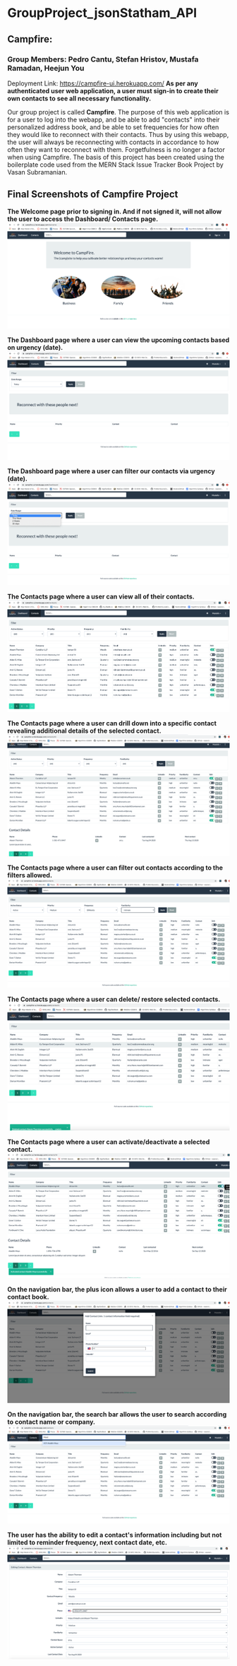 # GroupProject_jsonStatham_API

<h2>Campfire:</h2>
<h3> Group Members: Pedro Cantu, Stefan Hristov, Mustafa Ramadan, Heejun You </h3>

Deployment Link: https://campfire-ui.herokuapp.com/
**As per any authenticated user web application, a user must sign-in to create their own contacts to see all necessary functionality.**

Our group project is called <b>Campfire</b>. The purpose of this web application is for a user to log into the webapp, and be able to add "contacts" into their personalized address book, and be able to set frequencies for how often they would like to reconnect with their contacts. Thus by using this webapp, the user will always be reconnecting with contacts in accordance to how often they want to reconnect with them. Forgetfulness is no longer a factor when using Campfire. The basis of this project has been created using the boilerplate code used from the MERN Stack Issue Tracker Book Project by Vasan Subramanian.

## Final Screenshots of Campfire Project

<b>The Welcome page prior to signing in. And if not signed it, will not allow the user to access the Dashboard/ Contacts page.</b>
![](https://github.com/pedrocantu16/CampFire/blob/master/api/ReadmeImages/Welcome2.png)

<b>The Dashboard page where a user can view the upcoming contacts based on urgency (date).</b>
![](https://github.com/pedrocantu16/CampFire/blob/master/api/ReadmeImages/Dashboard2.png)

<b>The Dashboard page where a user can filter our contacts via urgency (date).</b>
![](https://github.com/pedrocantu16/CampFire/blob/master/api/ReadmeImages/DashboardFilter2.png)

<b>The Contacts page where a user can view all of their contacts.</b>
![](https://github.com/pedrocantu16/CampFire/blob/master/api/ReadmeImages/Contacts2.png)

<b>The Contacts page where a user can drill down into a specific contact revealing additional details of the selected contact.</b>
![](https://github.com/pedrocantu16/CampFire/blob/master/api/ReadmeImages/ContactsDetails2.png)

<b>The Contacts page where a user can filter out contacts according to the filters allowed.</b>
![](https://github.com/pedrocantu16/CampFire/blob/master/api/ReadmeImages/ContactsFilter2.png)

<b>The Contacts page where a user can delete/ restore selected contacts. </b>
![](https://github.com/pedrocantu16/CampFire/blob/master/api/ReadmeImages/Delete2.png)

<b>The Contacts page where a user can activate/deactivate a selected contact. </b>
![](https://github.com/pedrocantu16/CampFire/blob/master/api/ReadmeImages/Toggle2.png)

<b>On the navigation bar, the plus icon allows a user to add a contact to their contact book.</b>
![](https://github.com/pedrocantu16/CampFire/blob/master/api/ReadmeImages/Add2.png)

<b>On the navigation bar, the search bar allows the user to search according to contact name or company.</b>
![](https://github.com/pedrocantu16/CampFire/blob/master/api/ReadmeImages/Search2.png)

<b>The user has the ability to edit a contact's information including but not limited to reminder frequency, next contact date, etc.</b>
![](https://github.com/pedrocantu16/CampFire/blob/master/api/ReadmeImages/Edit2.png)
